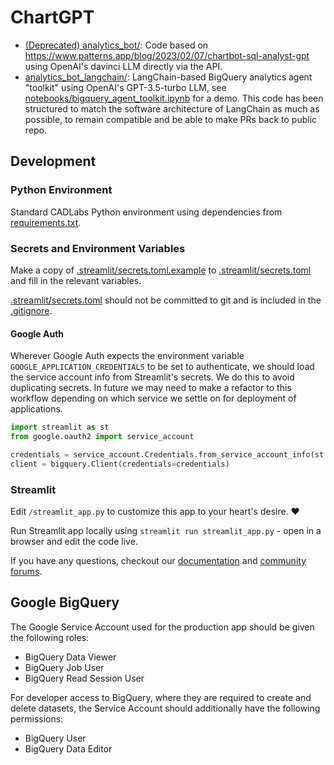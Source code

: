 # ChartGPT

- [(Deprecated) analytics_bot/](analytics_bot/): Code based on https://www.patterns.app/blog/2023/02/07/chartbot-sql-analyst-gpt using OpenAI's davinci LLM directly via the API.
- [analytics_bot_langchain/](analytics_bot_langchain/): LangChain-based BigQuery analytics agent "toolkit" using OpenAI's GPT-3.5-turbo LLM, see [notebooks/bigquery_agent_toolkit.ipynb](notebooks/bigquery_agent_toolkit.ipynb) for a demo. This code has been structured to match the software architecture of LangChain as much as possible, to remain compatible and be able to make PRs back to public repo.

## Development

### Python Environment

Standard CADLabs Python environment using dependencies from [requirements.txt](requirements.txt).

### Secrets and Environment Variables

Make a copy of [.streamlit/secrets.toml.example](.streamlit/secrets.toml.example) to [.streamlit/secrets.toml](.streamlit/secrets.toml) and fill in the relevant variables.

[.streamlit/secrets.toml](.streamlit/secrets.toml) should not be committed to git and is included in the [.gitignore](.gitignore).

#### Google Auth

Wherever Google Auth expects the environment variable `GOOGLE_APPLICATION_CREDENTIALS` to be set to authenticate, we should load the service account info from Streamlit's secrets. We do this to avoid duplicating secrets. In future we may need to make a refactor to this workflow depending on which service we settle on for deployment of applications.

```python
import streamlit as st
from google.oauth2 import service_account

credentials = service_account.Credentials.from_service_account_info(st.secrets["GCP_SERVICE_ACCOUNT"])
client = bigquery.Client(credentials=credentials)
```

### Streamlit

Edit `/streamlit_app.py` to customize this app to your heart's desire. :heart:

Run Streamlit app locally using `streamlit run streamlit_app.py` - open in a browser and edit the code live.

If you have any questions, checkout our [documentation](https://docs.streamlit.io) and [community
forums](https://discuss.streamlit.io).

## Google BigQuery

The Google Service Account used for the production app should be given the following roles:
* BigQuery Data Viewer
* BigQuery Job User
* BigQuery Read Session User

For developer access to BigQuery, where they are required to create and delete datasets, the Service Account should additionally have the following permissions:
* BigQuery User
* BigQuery Data Editor
